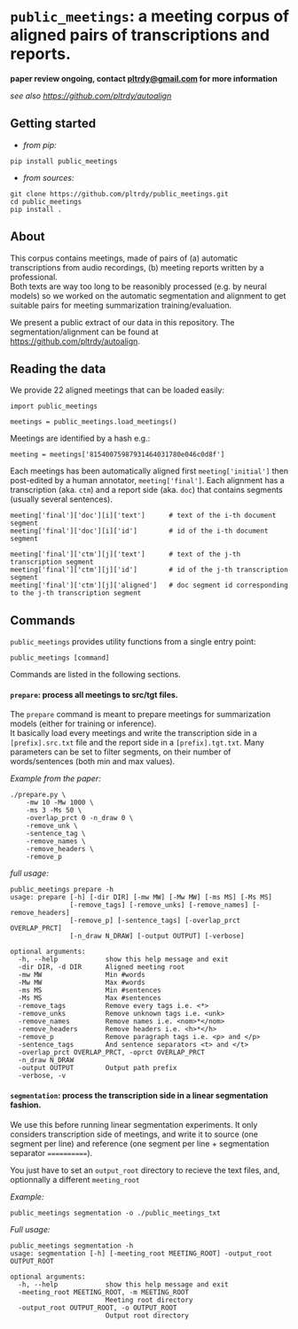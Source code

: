 # `public_meetings`: a meeting corpus of aligned pairs of transcriptions and reports.
**paper review ongoing, contact <pltrdy@gmail.com> for more information**

*see also https://github.com/pltrdy/autoalign*


## Getting started
- *from pip:*
```
pip install public_meetings
```

- *from sources:*
```
git clone https://github.com/pltrdy/public_meetings.git
cd public_meetings
pip install .
```

## About
This corpus contains meetings, made of pairs of (a) automatic transcriptions from audio recordings, (b) meeting reports written by a professional.   
Both texts are way too long to be reasonibly processed (e.g. by neural models) so we worked on the automatic segmentation and alignment to get suitable pairs for meeting summarization training/evaluation.

We present a public extract of our data in this repository. The segmentation/alignment can be found at <https://github.com/pltrdy/autoalign>.

## Reading the data
We provide 22 aligned meetings that can be loaded easily:
```
import public_meetings

meetings = public_meetings.load_meetings()
```
Meetings are identified by a hash e.g.:
```
meeting = meetings['81540075987931464031780e046c0d8f']
```
Each meetings has been automatically aligned first `meeting['initial']` then post-edited by a human annotator, `meeting['final']`. Each alignment has a transcription (aka. `ctm`) and a report side (aka. `doc`) that contains segments (usually several sentences).
```
meeting['final']['doc'][i]['text']      # text of the i-th document segment
meeting['final']['doc'][i]['id']        # id of the i-th document segment

meeting['final']['ctm'][j]['text']      # text of the j-th transcription segment
meeting['final']['ctm'][j]['id']        # id of the j-th transcription segment
meeting['final']['ctm'][j]['aligned']   # doc segment id corresponding to the j-th transcription segment
```



## Commands
`public_meetings` provides utility functions from a single entry point:
```
public_meetings [command]
```

Commands are listed in the following sections.


#### `prepare`: process all meetings to src/tgt files.
The `prepare` command is meant to prepare meetings for summarization models (either for training or inference).    
It basically load every meetings and write the transcription side in a `[prefix].src.txt` file and the report side in a `[prefix].tgt.txt`. Many parameters can be set to filter segments, on their number of words/sentences (both min and max values).   

*Example from the paper:*
```
./prepare.py \
    -mw 10 -Mw 1000 \
    -ms 3 -Ms 50 \
    -overlap_prct 0 -n_draw 0 \
    -remove_unk \
    -sentence_tag \
    -remove_names \
    -remove_headers \
    -remove_p
```
     
*full usage:*
```
public_meetings prepare -h
usage: prepare [-h] [-dir DIR] [-mw MW] [-Mw MW] [-ms MS] [-Ms MS]
               [-remove_tags] [-remove_unks] [-remove_names] [-remove_headers]
               [-remove_p] [-sentence_tags] [-overlap_prct OVERLAP_PRCT]
               [-n_draw N_DRAW] [-output OUTPUT] [-verbose]

optional arguments:
  -h, --help            show this help message and exit
  -dir DIR, -d DIR      Aligned meeting root
  -mw MW                Min #words
  -Mw MW                Max #words
  -ms MS                Min #sentences
  -Ms MS                Max #sentences
  -remove_tags          Remove every tags i.e. <*>
  -remove_unks          Remove unknown tags i.e. <unk>
  -remove_names         Remove names i.e. <nom>*</nom>
  -remove_headers       Remove headers i.e. <h>*</h>
  -remove_p             Remove paragraph tags i.e. <p> and </p>
  -sentence_tags        And sentence separators <t> and </t>
  -overlap_prct OVERLAP_PRCT, -oprct OVERLAP_PRCT
  -n_draw N_DRAW
  -output OUTPUT        Output path prefix
  -verbose, -v
```

#### `segmentation`: process the transcription side in a linear segmentation fashion.
We use this before running linear segmentation experiments. It only considers transcription side of meetings, and write it to source (one segment per line) and reference (one segment per line + segmentation separator `==========`).

You just have to set an `output_root` directory to recieve the text files, and, optionnally a different `meeting_root`

*Example:*
```
public_meetings segmentation -o ./public_meetings_txt
```
*Full usage:*
```
public_meetings segmentation -h
usage: segmentation [-h] [-meeting_root MEETING_ROOT] -output_root OUTPUT_ROOT

optional arguments:
  -h, --help            show this help message and exit
  -meeting_root MEETING_ROOT, -m MEETING_ROOT
                        Meeting root directory
  -output_root OUTPUT_ROOT, -o OUTPUT_ROOT
                        Output root directory

```
